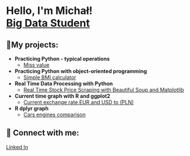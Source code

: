 <h1>Hello, I'm Michał! <br/><a href="https://github.com/mwy-dev">Big Data Student</a>

<h2>🔭My projects:</h2>

- <b>Practicing Python - typical operations</b>
  - [Miss value](https://github.com/mwy-dev/python-practicing)
- <b>Practicing Python with object-oriented programming</b>
  - [Simple BMI calculator](https://github.com/mwy-dev/python-practicing)
- <b>Real Time Data Processing with Python</b>
  - [Real Time Stock Price Scraping with Beautiful Soup and Matplotlib](https://github.com/mwy-dev/real-time)
- <b>Current time graph with R and ggplot2</b>
  - [Current exchange rate EUR and USD to (PLN) ](https://github.com/mwy-dev/r-graph)
- <b>R dplyr graph</b>
  - [Cars engines comparison](https://github.com/mwy-dev/r-dplyr)
 
<h2> 🤳 Connect with me:</h2>
<a href="https://www.linkedin.com/in/micha%C5%82-wysocki-498884226/">Linked In</a>

<!--
**mwy-dev/codes** is a ✨ _special_ ✨ repository because its `README.md` (this file) appears on your GitHub profile.
